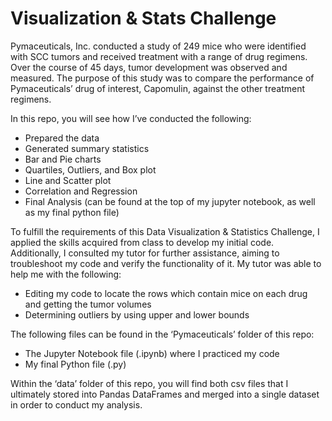 # Visualization & Stats Challenge

Pymaceuticals, Inc. conducted a study of 249 mice who were identified with SCC tumors and received treatment with a range of drug regimens. Over the course of 45 days, tumor development was observed and measured. The purpose of this study was to compare the performance of Pymaceuticals’ drug of interest, Capomulin, against the other treatment regimens.

In this repo, you will see how I’ve conducted the following:
- Prepared the data
- Generated summary statistics
- Bar and Pie charts
- Quartiles, Outliers, and Box plot
- Line and Scatter plot
- Correlation and Regression
- Final Analysis (can be found at the top of my jupyter notebook, as well as my final python file) 

To fulfill the requirements of this Data Visualization & Statistics Challenge, I applied the skills acquired from class to develop my initial code. Additionally, I consulted my tutor for further assistance, aiming to troubleshoot my code and verify the functionality of it. My tutor was able to help me with the following:
- Editing my code to locate the rows which contain mice on each drug and getting the tumor volumes
- Determining outliers by using upper and lower bounds 

The following files can be found in the ‘Pymaceuticals’ folder of this repo:
- The Jupyter Notebook file (.ipynb) where I practiced my code
- My final Python file (.py)

Within the ‘data’ folder of this repo, you will find both csv files that I ultimately stored into Pandas DataFrames and merged into a single dataset in order to conduct my analysis.
